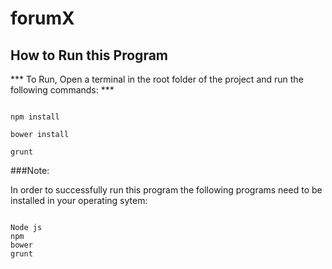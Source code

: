 # **forumX**

## **How to Run this Program**

*** To Run, Open a terminal in the root folder of the project and run the following commands: ***

```shell

npm install

bower install

grunt
```

###Note:

In order to successfully run this program the following programs need to be installed in your operating sytem:


```shell

Node js
npm
bower
grunt

```

